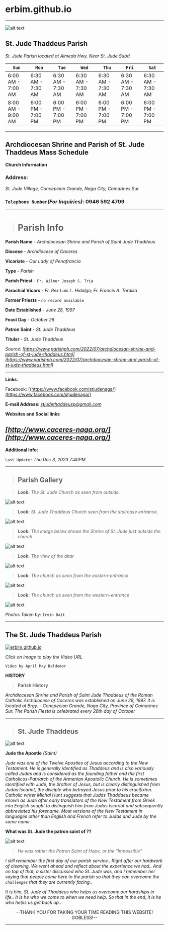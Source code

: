 # erbim.github.io
***
![alt text](https://upload.wikimedia.org/wikipedia/commons/4/44/St_jude_naga_city.JPG)

## **St. Jude Thaddeus Parish**
*St. Jude Parish located at Almeda Hwy. Near St. Jude Subd.*


| `Sun` | `Mon` | `Tue` | `Wed` | `Thu` | `Fri` | `Sat` |
| --- | --- | --- | --- | --- | --- | --- |
|   6:00 AM - 7:00 AM   |   6:30 AM - 7:30 AM   |   6:30 AM - 7:30 AM   |   6:30 AM - 7:30 AM   |   6:30 AM - 7:30 AM   |   6:30 AM - 7:30 AM   |   6:30 AM - 7:30 AM   |
| 8:00 AM - 9:00 AM | 6:00 PM - 7:00 PM | 6:00 PM - 7:00 PM | 6:00 PM - 7:00 PM | 6:00 PM - 7:00 PM | 6:00 PM - 7:00 PM | 6:00 PM - 7:00 PM |


***

## Archdiocesan Shrine and Parish of St. Jude Thaddeus Mass Schedule
**Church Information**


### Address:
*St. Jude Village, Concepcion Grande, Naga City, Camarines Sur*



### `Telephone Number`*(For Inquiries)*: **0946 592 4709**

---
> # Parish Info

**Parish Name** - *Archdiocesan Shrine and Parish of Saint Jude Thaddeus*

**Diocese** - *Archdiocese of Caceres*

**Vicariate** - *Our Lady of Penafrancia*

**Type** - *Parish*

**Parish Priest** - `Fr. Wilmer Joseph S. Tria`

**Parochial Vicars** - *Fr. Rex Luis L. Hidalgo; Fr. Francis A. Tordilla*

**Former Priests** - `no record available`

**Date Established** - *June 28, 1997*

**Feast Day** - *October 28*

**Patron Saint** - *St. Jude Thaddeus*

**Titular** - *St. Jude Thaddeus*

*Source: [https://www.parishph.com/2022/07/archdiocesan-shrine-and-parish-of-st-jude-thaddeus.html](https://www.parishph.com/2022/07/archdiocesan-shrine-and-parish-of-st-jude-thaddeus.html)*

---

 **Links**: 

Facebook:  [(https://www.facebook.com/stjudenaga/](https://www.facebook.com/stjudenaga/)

**E-mail Address**: *stjudethaddeusp@gmail.com*

 **Websites and Social links**

*[http://www.caceres-naga.org/](http://www.caceres-naga.org/)*
---

 **Additional Info:**

`Last Update:` *Thu Dec 3, 2023 7:40PM*

***

> ## Parish Gallery

>**Look:** *The St. Jude Church as seen from outside.*

![alt text](https://scontent.xx.fbcdn.net/v/t1.15752-9/403404019_632527422422061_3342247115026804191_n.jpg?stp=dst-jpg_p403x403&_nc_cat=105&ccb=1-7&_nc_sid=510075&_nc_eui2=AeGERsfLXeV72jWyLacSCeK5_3WiVwlJCw__daJXCUkLD4piF0PRVQWLQgiqHRkjo8huLurfRWSpIIftOgohcT64&_nc_ohc=aKxGztzsJmUAX9ReSaT&_nc_ad=z-m&_nc_cid=0&_nc_ht=scontent.xx&oh=03_AdTdwhS8Xo_pAG7Ar6a9keUTOBy11syzgcT-RanVibiwyw&oe=6593CCEB)

>**Look:** *St. Jude Thaddeus Church seen from the staircase entrance.*

![alt text](https://scontent.xx.fbcdn.net/v/t1.15752-9/403403989_886362762693247_6119081575896694777_n.jpg?stp=dst-jpg_p403x403&_nc_cat=109&ccb=1-7&_nc_sid=510075&_nc_eui2=AeEVFpOHcqqXPhJelbOzgvYMTuR0Cyj4325O5HQLKPjfbqv23KbVd3haDBezQMJtyBcRhCTC6OzjSp718qtAXKZb&_nc_ohc=hI3lppYHrs0AX_5OL-h&_nc_ad=z-m&_nc_cid=0&_nc_ht=scontent.xx&oh=03_AdSB_lfRFd4WiTLHHxS6lMluQluElPbV0LtRs4b8DZ4-Qg&oe=6593EF76)

>**Look:** *The image below shows the Shrine of St. Jude just outside the church.*

![alt text](https://scontent.xx.fbcdn.net/v/t1.15752-9/370144810_660181816266873_2605214686371753108_n.jpg?stp=dst-jpg_p403x403&_nc_cat=109&ccb=1-7&_nc_sid=510075&_nc_eui2=AeHQa57CpLTllkihlVn2iJQ7ElweKGcWfkUSXB4oZxZ-Rc_afhv_DWqJvTMj0UuOX0ZSbIyWqX4itMuqG9LbLKab&_nc_ohc=eTIA2JtUNlUAX965vck&_nc_oc=AQkk0yZZoHLg9qyQ2H9d3VACSwahTrMO6ujhz6BJPJJVlhGwAsg4JtZHIL4BcKUZg2TpffLrrxQCAGySIhlG1UJX&_nc_ad=z-m&_nc_cid=0&_nc_ht=scontent.xx&oh=03_AdSt9g5dMtH79g3rjgaxekBeu7kYzmVR938jbpD4i830og&oe=6593D603)

>**Look:** *The view of the altar*

![alt text](https://scontent.xx.fbcdn.net/v/t1.15752-9/393895549_734895372008611_6548804495980432070_n.jpg?stp=dst-jpg_p403x403&_nc_cat=104&ccb=1-7&_nc_sid=510075&_nc_eui2=AeFhSF0yXV_l-RbcTJyMNA1S1AGGryOGqhfUAYavI4aqF_nYhLxVr7N076qEMSwdi-xRkmuJJkZSblgvuqLQwdgC&_nc_ohc=ou2MwKb0epEAX8Vm8DN&_nc_oc=AQkZszD7vA9AhL0pOIYmU-0fo-YuXAndS8nO6A4U2to5BR4-oFOOZjoJlzgv4iiH3CIZjXOjlDGjYaeACFQ4WKBc&_nc_ad=z-m&_nc_cid=0&_nc_ht=scontent.xx&oh=03_AdRl6geckiEhpf2ap8ThoODHnAnrRnheF4Aj-ViUI302kQ&oe=6593D6E2)

>**Look:** *The church as seen from the eastern-entrance*

![alt text](https://scontent.xx.fbcdn.net/v/t1.15752-9/403418172_1378132199800528_7652041399142850084_n.jpg?stp=dst-jpg_p403x403&_nc_cat=110&ccb=1-7&_nc_sid=510075&_nc_eui2=AeHAtjpL06Tkh73UxGWaa3gQuTqOre7RqlK5Oo6t7tGqUm9NHkllBhK5-cvH_eGnGpQ4q01wR1pRNSAHJ3ylWI0S&_nc_ohc=OUkSTs1V4uYAX8nMUnn&_nc_ad=z-m&_nc_cid=0&_nc_ht=scontent.xx&oh=03_AdROyhNn5OvWm49iRsxM9MqTrF1OFHVOSM7Lc9_L-3zK-g&oe=6593D70D)

>**Look:** *The church as seen from the western-entrance*

![alt text](https://scontent.xx.fbcdn.net/v/t1.15752-9/403405971_1992886427751614_6464511101388994655_n.jpg?stp=dst-jpg_p403x403&_nc_cat=107&ccb=1-7&_nc_sid=510075&_nc_eui2=AeHjsfvdweCnYl8SU5NG1jStpS1YeOQm2TKlLVh45CbZMr5teAnS4LAopy1scniCHQCLyZPIN6L7sFlkfOISDqcS&_nc_ohc=qLvIQmmRcAkAX9g3bPB&_nc_ad=z-m&_nc_cid=0&_nc_ht=scontent.xx&oh=03_AdQ-Yysv0v3wz8ah_qptg0BenuZJk-2_oIo34NjqqSroeA&oe=6593E629)

*Photos Taken by:* `Irvin Dait`

***



## The St. Jude Thaddeus Parish
[![erbim.github.io](https://img.youtube.com/vi/ffU-w7QWGZY/0.jpg)](https://www.youtube.com/watch?v=ffU-w7QWGZY)
 
  *Click on image to play the Video URL*

 `Video by April May Baldemor`

 **HISTORY**
> **Parish History**
 
*Archdiocesan Shrine and Parish of Saint Jude Thaddeus of the Roman Catholic Archdiocese of Caceres was established on June 28, 1997. It is located at Brgy.  - Concpecion Grande, Naga City, Province of Camarines Sur. The Parish Fiesta is celebrated every 28th day of October*


---
> ## St. Jude Thaddeus
![alt text](https://i.ytimg.com/vi/cuomhYIFf0U/maxresdefault.jpg
) 

 **Jude the Apostle** *(Saint)*

*Jude was one of the Twelve Apostles of Jesus according to the New Testament. He is generally identified as Thaddeus and is also variously called Judas and is considered as the founding father and the first Catholicos-Patriarch of the Armenian Apostolic Church. He is sometimes identified with Jude, the brother of Jesus, but is clearly distinguished from Judas Iscariot, the disciple who betrayed Jesus prior to his crucifixion. Catholic writer Michal Hunt suggests that Judas Thaddaeus became known as Jude after early translators of the New Testament from Greek into English sought to distinguish him from Judas Iscariot and subsequently abbreviated his forename. Most versions of the New Testament in languages other than English and French refer to Judas and Jude by the same name.*


  **What was St. Jude the patron saint of ??**


![alt text](https://upload.wikimedia.org/wikipedia/commons/thumb/4/4f/Anthonis_van_Dyck%2C_%2C_Kunsthistorisches_Museum_Wien%2C_Gem%C3%A4ldegalerie_-_Apostel_Judas_Thadd%C3%A4us_-_GG_6809_-_Kunsthistorisches_Museum.jpg/220px-Anthonis_van_Dyck%2C_%2C_Kunsthistorisches_Museum_Wien%2C_Gem%C3%A4ldegalerie_-_Apostel_Judas_Thadd%C3%A4us_-_GG_6809_-_Kunsthistorisches_Museum.jpg
   ) 
  
   > *He was rather the Patron Saint of Hope, or the "Impossible"*

*I still remember the first day of our parish service.. Right after our hardwork of cleaning, We went ahead and reflect about the experience we had.. And on top of that, a sister discussed who St. Jude was, and I remember her saying that people come here to the parish so that they can overcome the `challenges` that they are currently facing..*

*It is him, St. Jude of Thaddeus who helps us overcome our hardships in life.. It is he who we come to when we need help. So that in the end, it is he who helps us get back up..*






<p align="center">
 --THANK YOU FOR TAKING YOUR TIME READING THIS WEBSITE! GOBLESS!--
</p>

***


